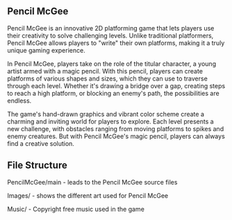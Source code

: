 ## Pencil McGee

Pencil McGee is an innovative 2D platforming game that lets players use their creativity to solve challenging levels. Unlike traditional platformers, Pencil McGee allows players to "write" their own platforms, making it a truly unique gaming experience.

In Pencil McGee, players take on the role of the titular character, a young artist armed with a magic pencil. With this pencil, players can create platforms of various shapes and sizes, which they can use to traverse through each level. Whether it's drawing a bridge over a gap, creating steps to reach a high platform, or blocking an enemy's path, the possibilities are endless.

The game's hand-drawn graphics and vibrant color scheme create a charming and inviting world for players to explore. Each level presents a new challenge, with obstacles ranging from moving platforms to spikes and enemy creatures. But with Pencil McGee's magic pencil, players can always find a creative solution.

## File Structure

PencilMcGee/main - leads to the Pencil McGee source files

Images/ - shows the different art used for Pencil McGee

Music/ - Copyright free music used in the game
 
